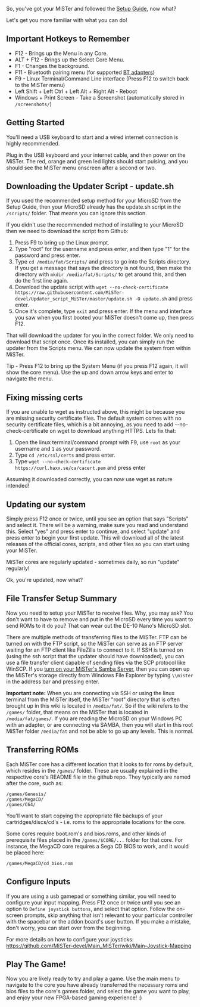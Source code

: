 So, you've got your MiSTer and followed the [Setup Guide](https://github.com/MiSTer-devel/Main_MiSTer/wiki/Setup-Guide), now what?

Let's get you more familiar with what you can do!

## Important Hotkeys to Remember

* F12 - Brings up the Menu in any Core.
* ALT + F12 - Brings up the Select Core Menu.
* F1 - Changes the background.
* F11 - Bluetooth pairing menu (for supported [BT adapters](./Bluetooth))
* F9 - Linux Terminal/Command Line interface (Press F12 to switch back to the MiSTer menu)
* Left Shift + Left Ctrl + Left Alt + Right Alt - Reboot
* Windows + Print Screen - Take a Screenshot (automatically stored in `/screenshots/`)

## Getting Started

You'll need a USB keyboard to start and a wired internet connection is highly recommended.

Plug in the USB keyboard and your internet cable, and then power on the MiSTer. The red, orange and green led lights should start pulsing, and you should see the MiSTer menu onscreen after a second or two.

## Downloading the Updater Script - update.sh

If you used the recommended setup method for your MicroSD from the Setup Guide, then your MicroSD already has the update.sh script in the `/scripts/` folder. That means you can ignore this section.

If you didn't use the recommended method of installing to your MicroSD then we need to download the script from Github:
  
1. Press F9 to bring up the Linux prompt.  
2. Type "root" for the username and press enter, and then type "1" for the password and press enter.
3. Type `cd /media/fat/Scripts/` and press to go into the Scripts directory. If you get a message that says the directory is not found, then make the directory with `mkdir /media/fat/Scripts/` to get around this, and then do the first line again.
4. Download the update script with `wget --no-check-certificate https://raw.githubusercontent.com/MiSTer-devel/Updater_script_MiSTer/master/update.sh -O update.sh` and press enter.
5. Once it's complete, type `exit` and press enter. If the menu and interface you saw when you first booted your MiSTer doesn't come up, then press F12.

That will download the updater for you in the correct folder. We only need to download that script once. Once its installed, you can simply run the updater from the Scripts menu. We can now update the system from within MiSTer. 

Tip - Press F12 to bring up the System Menu (if you press F12 again, it will show the core menu). Use the up and down arrow keys and enter to navigate the menu.

## Fixing missing certs

If you are unable to wget as instructed above, this might be because you are missing security certificate files. The default system comes with no security certificate files, which is a bit annoying, as you need to add --no-check-certificate on wget to download anything HTTPS. Lets fix that:

1. Open the linux terminal/command prompt with F9, use `root` as your username and `1` as your password.
2. Type `cd /etc/ssl/certs` and press enter.
3. Type `wget --no-check-certificate https://curl.haxx.se/ca/cacert.pem` and press enter

Assuming it downloaded correctly, you can _now_ use wget as nature intended!

## Updating our system

Simply press F12 once or twice, until you see an option that says "Scripts" and select it. There will be a warning, make sure you read and understand this. Select "yes" and press enter to continue, and select "update" and press enter to begin your first update. This will download all of the latest releases of the official cores, scripts, and other files so you can start using your MiSTer.
  
MiSTer cores are regularly updated - sometimes daily, so run "update" regularly!

Ok, you're updated, now what?

## File Transfer Setup Summary

Now you need to setup your MiSTer to receive files. Why, you may ask? You don't want to have to remove and put in the MicroSD every time you want to send ROMs to it do you? That can wear out the DE-10 Nano's MicroSD slot.

There are multiple methods of transferring files to the MiSTer. FTP can be turned on with the FTP script, so the MiSTer can serve as an FTP server waiting for an FTP client like FileZilla to connect to it. If SSH is turned on (using the ssh script that the updater should have downloaded), you can use a file transfer client capable of sending files via the SCP protocol like WinSCP. If you [turn on your MiSTer's Samba Server](https://github.com/MiSTer-devel/Main_MiSTer/wiki/Samba), then you can open up the MiSTer's storage directly from Windows File Explorer by typing `\\mister` in the address bar and pressing enter.

**Important note:** 
When you are connecting via SSH or using the linux terminal from the MiSTer itself, the MiSTer "root" directory that is often brought up in this wiki is located in `/media/fat/`. So if the wiki refers to the `/games/` folder, that means on the MiSTer that is located in `/media/fat/games/`. If you are reading the MicroSD on your Windows PC with an adapter, or are connecting via SAMBA, then you will start in this root MiSTer folder `/media/fat` and not be able to go up any levels. This is normal.

## Transferring ROMs

Each MiSTer core has a different location that it looks to for roms by default, which resides in the `/games/` folder. These are usually explained in the respective core's README file in the github repo. They typically are named after the core, such as:

`/games/Genesis/`  
`/games/MegaCD/`  
`/games/C64/`

You'll want to start copying the appropriate file backups of your cartridges/discs/cd's - i.e. roms to the appropriate locations for the core.

Some cores require boot.rom's and bios.roms, and other kinds of prerequisite files placed in the `/games/$CORE/...` folder for that core. For instance, the MegaCD core requires a Sega CD BIOS to work, and it would be placed here:

`/games/MegaCD/cd_bios.rom`

## Configure Inputs

If you are using a usb gamepad or something similar, you will need to configure your input mapping. Press F12 once or twice until you see an option to `Define joystick buttons`, and select that option. Follow the on-screen prompts, skip anything that isn't relevant to your particular controller with the spacebar or the addon board's user button. If you make a mistake, don't worry, you can start over from the beginning. 

For more details on how to configure your joysticks: https://github.com/MiSTer-devel/Main_MiSTer/wiki/Main-Joystick-Mapping

## Play The Game!

Now you are likely ready to try and play a game. Use the main menu to navigate to the core you have already transferred the necessary roms and bios files to the core's games folder, and select the game you want to play, and enjoy your new FPGA-based gaming experience! :)